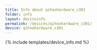 ```yaml
---
title: Info about qihoohardware_c301
folder: info
layout: deviceinfo
permalink: /devices/qihoohardware_c301/
device: qihoohardware_c301
---
```

{% include templates/device_info.md %}
